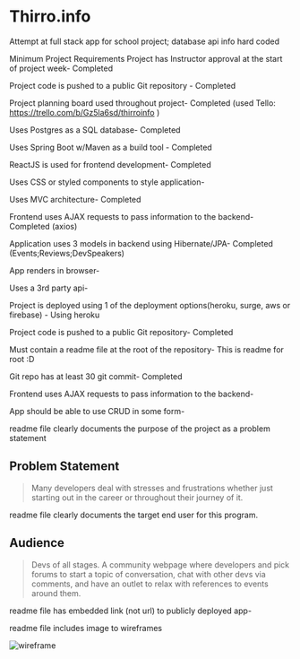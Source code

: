 # Thirro.info
Attempt at full stack app for school project; database api info hard coded

Minimum Project Requirements
 Project has Instructor approval at the start of project week- Completed 
 
 Project code is pushed to a public Git repository - Completed 
 
 Project planning board used throughout project- Completed (used Tello: https://trello.com/b/Gz5la6sd/thirroinfo )
 
 Uses Postgres as a SQL database- Completed 
 
 Uses Spring Boot w/Maven as a build tool - Completed
 
 ReactJS is used for frontend development- Completed 
 
 Uses CSS or styled components to style application- 
 
 Uses MVC architecture- Completed 
 
 Frontend uses AJAX requests to pass information to the backend- Completed (axios)
 
 Application uses 3 models in backend using Hibernate/JPA- Completed (Events;Reviews;DevSpeakers)
 
 App renders in browser- 
 
 Uses a 3rd party api- 
 
 Project is deployed using 1 of the deployment options(heroku, surge, aws or firebase) - Using heroku
 
 Project code is pushed to a public Git repository- Completed 
 
Must contain a readme file at the root of the repository- This is readme for root :D

 Git repo has at least 30 git commit- Completed 
 
 Frontend uses AJAX requests to pass information to the backend- 
 
 App should be able to use CRUD in some form- 
 
 readme file clearly documents the purpose of the project as a problem statement
 ## Problem Statement 
 > Many developers deal with stresses and frustrations whether just starting out in the career or throughout their journey of it.
 
 readme file clearly documents the target end user for this program.
 ## Audience 
 > Devs of all stages. A community webpage where developers and pick forums to start a topic of conversation, chat with other devs via comments, and have an outlet to relax with references to events around them.
 
 readme file has embedded link (not url) to publicly deployed app- 
 
 readme file includes image to wireframes

![wireframe](./Photoapp2.jpg)

 
 
